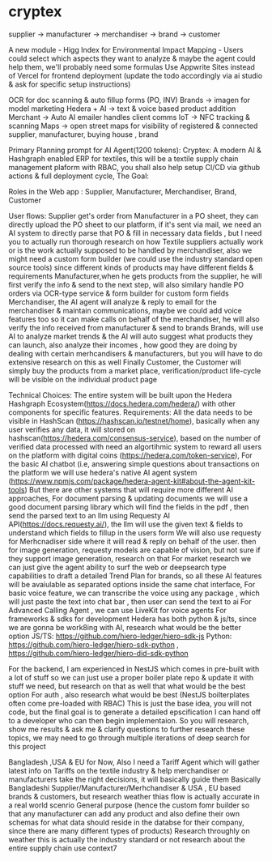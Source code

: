 # cryptex

supplier -> manufacturer -> merchandiser -> brand -> customer

A new module - Higg Index for Environmental Impact Mapping - Users could select which aspects they want to analyze & maybe the agent could help them, we'll probably need some formulas
Use Appwrite Sites instead of Vercel for frontend deployment (update the todo accordingly via ai studio & ask for specific setup instructions)

OCR for doc scanning & auto fillup forms (PO, INV)
Brands -> imagen for model marketing
Hedera + AI -> text & voice based product addition
Merchant -> Auto AI emailer handles client comms
IoT -> NFC tracking & scanning 
Maps -> open street maps for visibility of registered & connected supplier, manufacturer, buying house , brand

Primary Planning prompt for AI Agent(1200 tokens):
Cryptex: A modern AI & Hashgraph enabled ERP for textiles, this will be a textile supply chain management plaform with RBAC, you shall also help setup CI/CD via github actions & full deployment cycle,
The Goal:

Roles in the Web app : Supplier, Manufacturer, Merchandiser, Brand, Customer

User flows: Supplier get's order from Manufacturer in a PO sheet, they can directly upload the PO sheet to our platform, if it's sent via mail, we need an AI system to directly parse that PO & fill in necessary data fields , but I need you to actually run thorough research on how Textile suppliers actually work or is the work actually supposed to be handled by merchandiser, also we might need a custom form builder (we could use the industry standard open source tools) since different kinds of products may have different fields & requirements
Manufacturer,when he gets products from the supplier, he will first verify the info & send to the next step, will also similary handle PO orders via OCR-type service & form builder for custom form fields
Merchandiser, the AI agent will analyze & reply to email for the merchandiser & maintain communications, maybe we could add voice features too so it can make calls on behalf of the merchandiser, he will also verify the info received from manufacturer & send to brands
Brands, will use AI to analyze market trends & the AI will auto suggest what products they can launch, also analyze their incomes , how good they are doing by dealing with certain merhcandisers & manufacturers, but you will have to do extensive research on this as well
Finally Customer, the Customer will simply buy the products from a market place, verification/product life-cycle will be visible on the individual product page

Technical Choices: The entire system will be built upon the Hedera Hashgraph Ecosystem(https://docs.hedera.com/hedera/) with other components for specific features.
Requirements: All the data needs to be visible in HashScan (https://hashscan.io/testnet/home), basically when any user verifies any data, it will stored on hashscan(https://hedera.com/consensus-service), based on the number of verified data processed with need an algortihmic system to reward all users on the platform with digital coins (https://hedera.com/token-service), For the basic AI chatbot (i.e, answering simple questions about transactions on the platform we will use hedera's native AI agent system (https://www.npmjs.com/package/hedera-agent-kit#about-the-agent-kit-tools)
But there are other systems that will require more different AI approaches,
For document parsing & updating documents we will use a good document parsing library which will find the fields in the pdf , then send the parsed text to an llm using Requesty AI API(https://docs.requesty.ai/), the llm will use the given text & fields to understand which fields to fillup in the users form
We will also use requesty for Merhcnadiser side where it will read & reply on behalf of the user.
then for image generation, requesty models are capable of vision, but not sure if they support image generation, research on that
For market research we can just give the agent ability to surf the web or deepsearch type capabilities to draft a detailed Trend Plan for brands, so all these AI features will be avaiulable as separated options inside the same chat interface,
For basic voice feature, we can transcribe the voice using any package , which will just paste the text into chat bar , then user can send the text to ai
For Advanced Calling Agent , we can use LiveKit for voice agents
For frameworks & sdks for development
Hedera has both python & js/ts, since we are gonna be work8ing with AI, research what would be the better option
JS/TS: https://github.com/hiero-ledger/hiero-sdk-js
Python: https://github.com/hiero-ledger/hiero-sdk-python , https://github.com/hiero-ledger/hiero-did-sdk-python

For the backend, I am experienced in NestJS which comes in pre-built with a lot of stuff so we can just use a proper boiler plate repo & update it with stuff we need, but research on that as well that what would be the best option
For auth , also research what would be best (NestJS boilterplates often come pre-loaded with RBAC)
This is just the base idea, you will not code, but the final goal is to generate a detailed epscification I can hand off to a developer who can then begin implementaion.
So you will research, show me results & ask me & clarify questions to further research these topics, we may need to go through multiple iterations of deep search for this project

Bangladesh ,USA & EU for Now, Also I need a Tariff Agent which will gather latest info on Tariffs on the textile industry & help merchandiser or manufacturers take the right decisions, it will basically guide them
Basically Bangladeshi Supplier/Manufacturer/Merhchandiser & USA , EU based brands & customers, but research weather thias flow is actually accurate in a real world scenrio
General purpose (hence the custom fomr builder so that any manufacturer can add any product and also define their own schemas for what data should reside in the databse for their company, since there are many different types of products)
Research throughly on weather this is actually the industry standard or not
research about the entire supply chain
use context7
